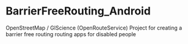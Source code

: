 # BarrierFreeRouting_Android
OpenStreetMap / GIScience (OpenRouteService) Project for creating a barrier free routing routing apps for disabled people

